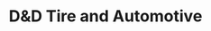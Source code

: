 ---
title: "D&D Tire and Automotive"
url: /panama-city/dandd-tire-and-automotive/
shop: car repair
---
